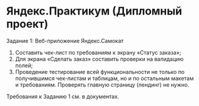 # Яндекс.Практикум (Дипломный проект)

Задание 1: Веб-приложение Яндекс.Самокат

1) Составить чек-лист по требованиям к экрану «Статус заказа»;
2) Для экрана «Сделать заказ» составить проверки на валидацию полей;
3) Проведение тестирование всей функциональности не только по получившимся чек-листам и таблицам, но и по остальным макетам и требованиям. Проверять главную страницу (лендинг) не нужно.

Требования к Заданию 1 см. в документах.
